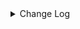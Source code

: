 <details><summary> Change Log </summary>

| Change | Commit | Version |
| --- | --- | --- |
|[improve] datahub sink options (#8744)|https://github.com/apache/seatunnel/commit/88f35bd705| dev |
|[Feature][Restapi] Allow metrics information to be associated to logical plan nodes (#7786)|https://github.com/apache/seatunnel/commit/6b7c53d03c|2.3.9|
|[Improve] Remove use `SeaTunnelSink::getConsumedType` method and mark it as deprecated (#5755)|https://github.com/apache/seatunnel/commit/8de7408100|2.3.4|
|[Improve][build] Give the maven module a human readable name (#4114)|https://github.com/apache/seatunnel/commit/d7cd601051|2.3.1|
|[Improve][Project] Code format with spotless plugin. (#4101)|https://github.com/apache/seatunnel/commit/a2ab166561|2.3.1|
|[Hotfix][OptionRule] Fix option rule about all connectors (#3592)|https://github.com/apache/seatunnel/commit/226dc6a119|2.3.0|
|[Improve][Connector-V2][DataHub] Unified exception for DataHub sink connector &amp; change package name of DataHub (#3446)|https://github.com/apache/seatunnel/commit/395635fa18|2.3.0|
|[improve][connector] The Factory#factoryIdentifier must be consistent with PluginIdentifierInterface#getPluginName (#3328)|https://github.com/apache/seatunnel/commit/d9519d696a|2.3.0|
|[Improve][Connector-V2][DataHub] Add DataHub Sink Factory (#3323)|https://github.com/apache/seatunnel/commit/685978d061|2.3.0|
|[#2606]Dependency management split (#2630)|https://github.com/apache/seatunnel/commit/fc047be69b|2.2.0-beta|
|[Feature][Connector-V2]Support datahub sink  (#2558)|https://github.com/apache/seatunnel/commit/43600a7049|2.2.0-beta|

</details>
